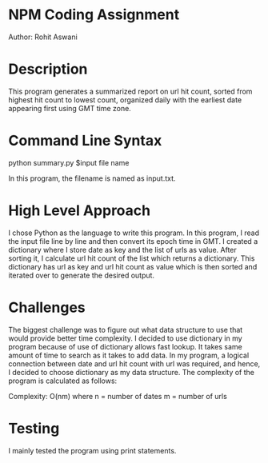 NPM Coding Assignment
=====================
Author: Rohit Aswani

Description
===========
This program generates a summarized report on url hit count, sorted from highest hit count to lowest count, organized daily with the earliest date appearing first using GMT time zone. 

Command Line Syntax
===================
python summary.py $input file name

In this program, the filename is named as input.txt. 

High Level Approach
===================
I chose Python as the language to write this program. In this program, I read the input file line by line and then convert its epoch time in GMT. I created a dictionary where I store date as key and the list of urls as value. After sorting it, I calculate url hit count of the list which returns a dictionary. This dictionary has url as key and url hit count as value which is then sorted and iterated over to generate the desired output. 

Challenges
==========
The biggest challenge was to figure out what data structure to use that would provide better time complexity. I decided to use dictionary in my program because of use of dictionary allows fast lookup. It takes same amount of time to search as it takes to add data. In my program, a logical connection between date and url hit count with url was required, and hence, I decided to choose dictionary as my data structure. The complexity of the program is calculated as follows:

Complexity: O(nm)
 where n = number of dates
       m = number of urls

Testing
=======
I mainly tested the program using print statements. 
